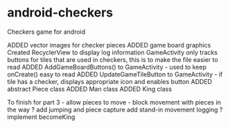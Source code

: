 # android-checkers
Checkers game for android

ADDED vector images for checker pieces
ADDED game board graphics
Created RecyclerView to display log information
GameActivity only tracks buttons for tiles that are used in checkers, this is to make the file easier to read
ADDED AddGameBoardButtons() to GameActivity - used to keep onCreate() easy to read
ADDED UpdateGameTileButton to GameActivity - if tile has a checker, displays appropriate icon and enables button 
ADDED abstract Piece class
ADDED Man class
ADDED King class

To finish for part 3 - 
allow pieces to move
	- block movement with pieces in the way
	? add jumping and piece capture
add stand-in movement logging
? implement becomeKing